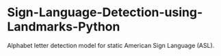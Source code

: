 # Sign-Language-Detection-using-Landmarks-Python
Alphabet letter detection model for static American Sign Language (ASL).
